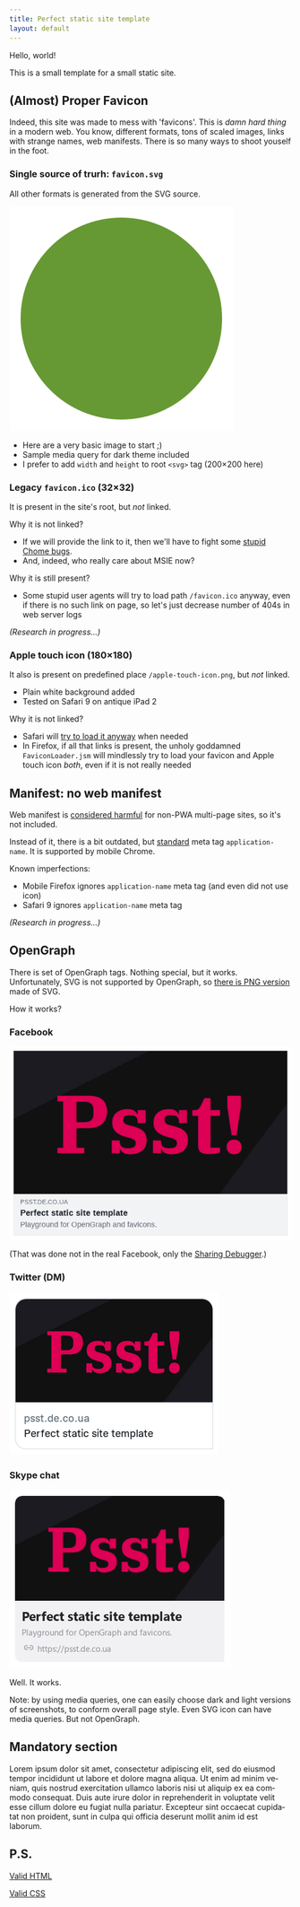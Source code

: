 ```yaml
---
title: Perfect static site template
layout: default
---
```


Hello, world!

This is a small template for a small static site.


(Almost) Proper Favicon
-----------------------

Indeed, this site was made to mess with 'favicons'. This is _damn hard thing_ in a modern web. You know, different formats, tons of scaled images, links with strange names, web manifests. There is so many ways to shoot youself in the foot.


### Single source of trurh: `favicon.svg`

All other formats is generated from the SVG source.

![Image: green circle](/favicon.svg)

 - Here are a very basic image to start ;)
 - Sample media query for dark theme included
 - I prefer to add `width` and `height` to root `<svg>` tag (200×200 here)

### Legacy `favicon.ico` (32×32)

It is present in the site's root, but _not_ linked.

Why it is not linked?

 - If we will provide the link to it, then we'll have to fight some [stupid Chome bugs][1].
 - And, indeed, who really care about MSIE now?

Why it is still present?

 - Some stupid user agents will try to load path `/favicon.ico` anyway, even if there is no such link on page, so let's just decrease number of 404s in web server logs

_(Research in progress…)_

### Apple touch icon (180×180)

It also is present on predefined place `/apple-touch-icon.png`, but _not_ linked.

 - Plain white background added
 - Tested on Safari 9 on antique iPad 2

Why it is not linked?

 - Safari will [try to load it anyway][2] when needed
 - In Firefox, if all that links is present, the unholy goddamned `FaviconLoader.jsm` will mindlessly try to load your favicon and Apple touch icon _both_, even if it is not really needed


Manifest: no web manifest
-------------------------

Web manifest is [considered harmful][3] for non-PWA multi-page sites, so it's not included.

Instead of it, there is a bit outdated, but [standard][4] meta tag `application-name`.
It is supported by mobile Chrome.

Known imperfections:

 - Mobile Firefox ignores `application-name` meta tag (and even did not use icon)
 - Safari 9 ignores `application-name` meta tag

_(Research in progress…)_


OpenGraph
---------

There is set of OpenGraph tags. Nothing special, but it works. Unfortunately, SVG is not supported by OpenGraph, so [there is PNG version](opengraph.png) made of SVG.

How it works?


### Facebook

<img src="screenshots/facebook_light.png" alt="Screenshot: this site in the Sharing Debugger">

(That was done not in the real Facebook, only the [Sharing Debugger][5].)

### Twitter (DM)

<picture>
  <source media="(prefers-color-scheme: dark)" srcset="screenshots/twitter_dark.png">
  <source media="(prefers-color-scheme: light)" srcset="screenshots/twitter_light.png">
  <img src="screenshots/twitter_light.png" alt="Screenshot: link to this site in Twitter">
</picture>

### Skype chat

<picture>
  <source media="(prefers-color-scheme: dark)" srcset="screenshots/skype_dark.png">
  <source media="(prefers-color-scheme: light)" srcset="screenshots/skype_light.png">
  <img src="screenshots/skype_light.png" alt="Screenshot: link to this site in Skype">
</picture>

Well. It works.

Note: by using media queries, one can easily choose dark and light versions of screenshots, to conform overall page style. Even SVG icon can have media queries. But not OpenGraph.


Mandatory section
-----------------

<span lang="la">Lorem ipsum dolor sit amet, consectetur adipiscing elit, sed do eiusmod tempor incididunt ut labore et dolore magna aliqua. Ut enim ad minim veniam, quis nostrud exercitation ullamco laboris nisi ut aliquip ex ea commodo consequat. Duis aute irure dolor in reprehenderit in voluptate velit esse cillum dolore eu fugiat nulla pariatur. Excepteur sint occaecat cupidatat non proident, sunt in culpa qui officia deserunt mollit anim id est laborum.</span>


P.S.
----

[Valid HTML](https://validator.w3.org/nu/?doc=https%3A%2F%2Fpsst.de.co.ua%2F)

[Valid CSS](https://jigsaw.w3.org/css-validator/validator?uri=https%3A%2F%2Fpsst.de.co.ua%2Fstyle.css)

[1]: https://css-tricks.com/favicons-how-to-make-sure-browsers-only-download-the-svg-version/
[2]: http://test.de.co.ua/2021/11/08/favicon-research.html
[3]: https://twitter.com/kastaneda/status/1465484668799754245
[4]: https://html.spec.whatwg.org/multipage/semantics.html#standard-metadata-names
[5]: https://developers.facebook.com/tools/debug/
